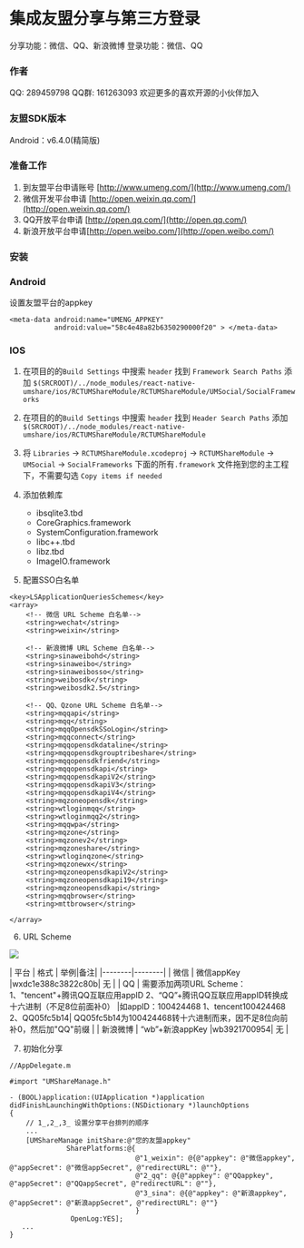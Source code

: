 # 集成友盟分享与第三方登录

分享功能：微信、QQ、新浪微博
登录功能：微信、QQ

### 作者

QQ: 289459798
QQ群: 161263093
欢迎更多的喜欢开源的小伙伴加入

### 友盟SDK版本

Android：v6.4.0(精简版)

### 准备工作

1. 到友盟平台申请账号 [http://www.umeng.com/](http://www.umeng.com/)
2. 微信开发平台申请 [http://open.weixin.qq.com/](http://open.weixin.qq.com/)
3. QQ开放平台申请 [http://open.qq.com/](http://open.qq.com/)
4. 新浪开放平台申请[http://open.weibo.com/](http://open.weibo.com/)

### 安装

### Android

设置友盟平台的appkey
```
<meta-data android:name="UMENG_APPKEY"
           android:value="58c4e48a82b6350290000f20" > </meta-data>
```
### IOS


1. 在项目的的`Build Settings` 中搜索 `header` 找到 `Framework Search Paths` 添加 `$(SRCROOT)/../node_modules/react-native-umshare/ios/RCTUMShareModule/RCTUMShareModule/UMSocial/SocialFrameworks`

2. 在项目的的`Build Settings` 中搜索 `header` 找到 `Header Search Paths` 添加 `$(SRCROOT)/../node_modules/react-native-umshare/ios/RCTUMShareModule/RCTUMShareModule`

3. 将 `Libraries` -> `RCTUMShareModule.xcodeproj` -> `RCTUMShareModule` -> `UMSocial` -> `SocialFrameworks` 下面的所有`.framework` 文件拖到您的主工程下，不需要勾选 `Copy items if needed`

4. 添加依赖库
	- ibsqlite3.tbd
	- CoreGraphics.framework
	- SystemConfiguration.framework
	- libc++.tbd
	- libz.tbd
	- ImageIO.framework

5. 配置SSO白名单

```
<key>LSApplicationQueriesSchemes</key>
<array>
    <!-- 微信 URL Scheme 白名单-->
    <string>wechat</string>
    <string>weixin</string>

    <!-- 新浪微博 URL Scheme 白名单-->
    <string>sinaweibohd</string>
    <string>sinaweibo</string>
    <string>sinaweibosso</string>
    <string>weibosdk</string>
    <string>weibosdk2.5</string>

    <!-- QQ、Qzone URL Scheme 白名单-->
    <string>mqqapi</string>
    <string>mqq</string>
    <string>mqqOpensdkSSoLogin</string>
    <string>mqqconnect</string>
    <string>mqqopensdkdataline</string>
    <string>mqqopensdkgrouptribeshare</string>
    <string>mqqopensdkfriend</string>
    <string>mqqopensdkapi</string>
    <string>mqqopensdkapiV2</string>
    <string>mqqopensdkapiV3</string>
    <string>mqqopensdkapiV4</string>
    <string>mqzoneopensdk</string>
    <string>wtloginmqq</string>
    <string>wtloginmqq2</string>
    <string>mqqwpa</string>
    <string>mqzone</string>
    <string>mqzonev2</string>
    <string>mqzoneshare</string>
    <string>wtloginqzone</string>
    <string>mqzonewx</string>
    <string>mqzoneopensdkapiV2</string>
    <string>mqzoneopensdkapi19</string>
    <string>mqzoneopensdkapi</string>
    <string>mqqbrowser</string>
    <string>mttbrowser</string>

</array>
```

6. URL Scheme

![](http://dev.umeng.com/system/images/W1siZiIsIjIwMTYvMDkvMjIvMThfMTlfNDJfOTY3XzExNDc0NTMzODUwXy5waWNfaGQuanBnIl1d/11474533850_.pic_hd.jpg)

| 平台 | 格式 |	举例|备注|
|--------|--------|
| 微信 | 微信appKey |wxdc1e388c3822c80b| 无 |
| QQ | 需要添加两项URL Scheme：1、"tencent"+腾讯QQ互联应用appID  2、“QQ”+腾讯QQ互联应用appID转换成十六进制（不足8位前面补0） |如appID：100424468 1、tencent100424468  2、QQ05fc5b14| QQ05fc5b14为100424468转十六进制而来，因不足8位向前补0，然后加"QQ"前缀 |
| 新浪微博	 | “wb”+新浪appKey	 |wb3921700954| 无 |

7. 初始化分享


```
//AppDelegate.m

#import "UMShareManage.h"

- (BOOL)application:(UIApplication *)application 	didFinishLaunchingWithOptions:(NSDictionary *)launchOptions
{
	// 1_,2_,3_ 设置分享平台排列的顺序
    ...
    [UMShareManage initShare:@"您的友盟appkey"
              SharePlatforms:@{
                               @"1_weixin": @{@"appkey": @"微信appkey", @"appSecret": @"微信appSecret", @"redirectURL": @""},
                               @"2_qq": @{@"appkey": @"QQappkey", @"appSecret": @"QQappSecret", @"redirectURL": @""},
                               @"3_sina": @{@"appkey": @"新浪appkey", @"appSecret": @"新浪appSecret", @"redirectURL": @""}
                               }
               OpenLog:YES];
   ...
}
```
